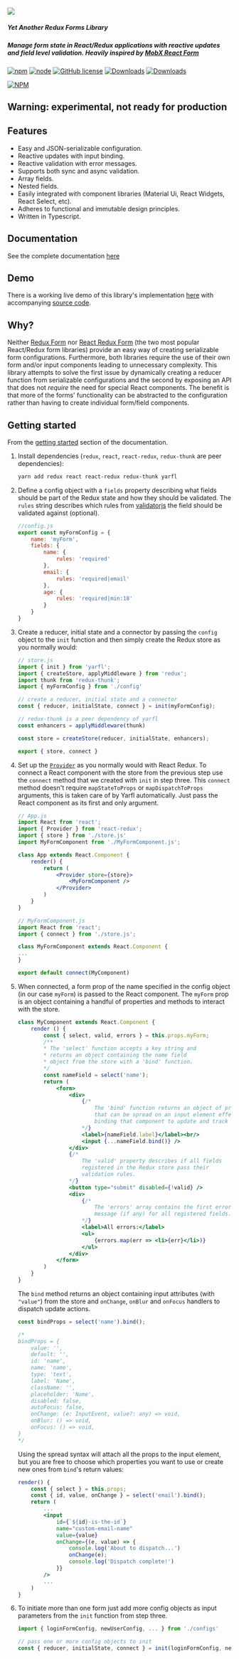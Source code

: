 # <img src="./header.svg">

##### Yet Another Redux Forms Library

##### Manage form state in React/Redux applications with reactive updates and field level validation. Heavily inspired by [MobX React Form](https://github.com/foxhound87/mobx-react-form)

[![npm](https://img.shields.io/npm/v/yarfl.svg)]()
[![node](https://img.shields.io/node/v/yarfl.svg)]()
[![GitHub license](https://img.shields.io/github/license/axelyung/yarfl.svg)]()
[![Downloads](https://img.shields.io/npm/dt/yarfl.svg)]()
[![Downloads](https://img.shields.io/npm/dm/yarfl.svg)]()

[![NPM](https://nodei.co/npm/yarfl.png?downloads=true&downloadRank=true&stars=true)](https://nodei.co/npm/yarfl/)

## Warning: experimental, not ready for production

## Features

- Easy and JSON-serializable configuration.
- Reactive updates with input binding.
- Reactive validation with error messages.
- Supports both sync and async validation.
- Array fields.
- Nested fields.
- Easily integrated with component libraries (Material Ui, React Widgets, React Select, etc).
- Adheres to functional and immutable design principles.
- Written in Typescript.

## Documentation

See the complete documentation [here](https://axelyung.github.io/yarfl)

## Demo

There is a working live demo of this library's implementation [here](https://axelyung.github.io/yarfl-examples) with accompanying [source code](https://github.com/axelyung/yarfl-examples).

## Why?

Neither [Redux Form](https://github.com/erikras/redux-form) nor [React Redux Form](https://github.com/davidkpiano/react-redux-form) (the two most popular React/Redux form libraries) provide an easy way of creating serializable form configurations. Furthermore, both libraries require the use of their own form and/or input components leading to unnecessary complexity. This library attempts to solve the first issue by dynamically creating a reducer function from serializable configurations and the second by exposing an API that does not *require* the need for special React components. The benefit is that more of the forms' functionality can be abstracted to the configuration rather than having to create individual form/field components.

## Getting started

From the [getting started](https://axelyung.github.io/yarfl/getting-started.html) section of the documentation.

1. Install dependencies (`redux`, `react`, `react-redux`, `redux-thunk` are peer dependencies):

    ```bash
    yarn add redux react react-redux redux-thunk yarfl
    ```

2. Define a config object with a `fields` property describing what fields should be part of the Redux state and how they should be validated. The `rules` string describes which rules from [validatorjs](https://github.com/skaterdav85/validatorjs#available-rules) the field should be validated against (optional).

    ```javascript
    //config.js
    export const myFormConfig = {
        name: 'myForm',
        fields: {
            name: {
                rules: 'required'
            },
            email: {
                rules: 'required|email'
            },
            age: {
                rules: 'required|min:18'
            }
        }
    }
    ```

3. Create a reducer, initial state and a connector by passing the `config` object to the `init` function and then simply create the Redux store as you normally would:

    ```javascript
    // store.js
    import { init } from 'yarfl';
    import { createStore, applyMiddleware } from 'redux';
    import thunk from 'redux-thunk';
    import { myFormConfig } from './config'

    // create a reducer, initial state and a connector
    const { reducer, initialState, connect } = init(myFormConfig);

    // redux-thunk is a peer dependency of yarfl
    const enhancers = applyMiddleware(thunk)

    const store = createStore(reducer, initialState, enhancers);

    export { store, connect }
    ```

4. Set up the [`Provider`](https://github.com/reduxjs/react-redux/blob/master/docs/api.md#provider-store) as you normally would with React Redux. To connect a React component with the store from the previous step use the `connect` method that we created with `init` in step three. This `connect` method doesn't require `mapStateToProps` or `mapDispatchToProps` arguments, this is taken care of by Yarfl automatically. Just pass the React component as its first and only argument.

    ```jsx
    // App.js
    import React from 'react';
    import { Provider } from 'react-redux';
    import { store } from './store.js'
    import MyFormComponent from './MyFormComponent.js';

    class App extends React.Component {
        render() {
            return (
                <Provider store={store}>
                    <MyFormComponent />
                </Provider>
            )
        }
    }
    ```
    ```jsx
    // MyFormComponent.js
    import React from 'react';
    import { connect } from './store.js';

    class MyFormComponent extends React.Component {
    ...
    }

    export default connect(MyComponent)
    ```

5. When connected, a form prop of the name specified in the config object (in our case `myForm`) is passed to the React component. The `myForm` prop is an object containing a handful of properties and methods to interact with the store.

    ```jsx
    class MyComponent extends React.Component {
        render () {
            const { select, valid, errors } = this.props.myForm;
            /**
            * The 'select' function accepts a key string and
            * returns an object containing the name field
            * object from the store with a 'bind' function.
            */
            const nameField = select('name');
            return (
                <form>
                    <div>
                        {/*
                            The 'bind' function returns an object of properties
                            that can be spread on an input element effectively
                            binding that component to update and track the state.
                        */}
                        <label>{nameField.label}</label><br/>
                        <input {...nameField.bind()} />
                    </div>
                    {/*
                        The 'valid' property describes if all fields
                        registered in the Redux store pass their
                        validation rules.
                    */}
                    <button type="submit" disabled={!valid} />
                    <div>
                        {/*
                            The 'errors' array contains the first error
                            message (if any) for all registered fields.
                        */}
                        <label>All errors:</label>
                        <ul>
                            {errors.map(err => <li>{err}</li>)}
                        </ul>
                    </div>
                </form>
            )
        }
    }
    ```

    The `bind` method returns an object containing input attributes (with `"value"`) from the store and `onChange`, `onBlur` and `onFocus` handlers to dispatch update actions.

    ```javascript
    const bindProps = select('name').bind();

    /*
    bindProps = {
        value: '',
        default: '',
        id: 'name',
        name: 'name',
        type: 'text',
        label: 'Name',
        className: '',
        placeholder: 'Name',
        disabled: false,
        autoFocus: false,
        onChange: (e: InputEvent, value?: any) => void,
        onBlur: () => void,
        onFocus: () => void,
    }
    */
    ```

    Using the spread syntax will attach all the props to the input element, but you are free to choose which properties you want to use or create new ones from `bind`'s return values:

    ```jsx
    render() {
        const { select } = this.props;
        const { id, value, onChange } = select('email').bind();
        return (
            ...
            <input
                id={`${id}-is-the-id`}
                name="custom-email-name"
                value={value}
                onChange={(e, value) => {
                    console.log('About to dispatch...')
                    onChange(e);
                    console.log('Dispatch complete!')
                }}
            />
            ...
        )
    }
    ```

6. To initiate more than one form just add more config objects as input parameters from the `init` function from step three.

    ```javascript
    import { loginFormConfig, newUserConfig, ... } from './configs'

    // pass one or more config objects to init
    const { reducer, initialState, connect } = init(loginFormConfig, newUserConfig, ...);
    ```
